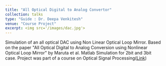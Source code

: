 ```yaml
---
title: "All Optical Digital to Analog Convertor"
collection: talks
type: "Guide : Dr. Deepa Venkitesh"
venue: "Course Project"
excerpt: <img src='/images/dac.jpg'> 
---
```


Simulation of an all optical DAC using Non Linear Optical Loop Mirror. Based on the paper "All Optical Digital to Analog Conversion using Nonlinear Optical Loop Mirror" by Maruta et al. Matlab Simulation for 2bit and 3bit case. Project was part of a course on Optical Signal Processing([Link](https://github.com/anshulbshah/Optical-DAC))
